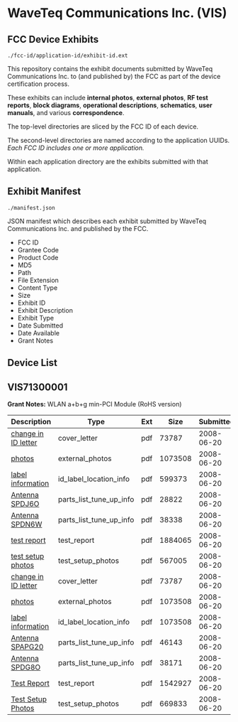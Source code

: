 # WaveTeq Communications Inc. (VIS)
## FCC Device Exhibits

```
./fcc-id/application-id/exhibit-id.ext
```

This repository contains the exhibit documents submitted by WaveTeq Communications Inc. to (and published by) the FCC as part of the device certification process.

These exhibits can include **internal photos**, **external photos**, **RF test reports**, **block diagrams**, **operational descriptions**, **schematics**, **user manuals**, and various **correspondence**.

The top-level directories are sliced by the FCC ID of each device.

The second-level directories are named according to the application UUIDs. *Each FCC ID includes one or more application.*

Within each application directory are the exhibits submitted with that application. 

## Exhibit Manifest

```
./manifest.json
```

JSON manifest which describes each exhibit submitted by WaveTeq Communications Inc. and published by the FCC.

- FCC ID
- Grantee Code
- Product Code
- MD5
- Path
- File Extension
- Content Type
- Size
- Exhibit ID
- Exhibit Description
- Exhibit Type
- Date Submitted
- Date Available
- Grant Notes

## Device List
## VIS71300001
**Grant Notes:** WLAN a+b+g min-PCI Module (RoHS version)

| Description | Type | Ext | Size | Submitted | Available |
| ----------- | ---- | --- | ---- | --------- | --------- |
| [change in ID letter](VIS71300001/4142385c985cb7581bbaa04f1942d764/958422.pdf) | cover_letter | pdf | 73787 | 2008-06-20 | 2008-06-23 |
| [photos](VIS71300001/4142385c985cb7581bbaa04f1942d764/958423.pdf) | external_photos | pdf | 1073508 | 2008-06-20 | 2008-06-23 |
| [label information](VIS71300001/4142385c985cb7581bbaa04f1942d764/958452.pdf) | id_label_location_info | pdf | 599373 | 2008-06-20 | 2008-06-23 |
| [Antenna SPDJ6O](VIS71300001/4142385c985cb7581bbaa04f1942d764/958453.pdf) | parts_list_tune_up_info | pdf | 28822 | 2008-06-20 | 2008-06-23 |
| [Antenna SPDN6W](VIS71300001/4142385c985cb7581bbaa04f1942d764/958454.pdf) | parts_list_tune_up_info | pdf | 38338 | 2008-06-20 | 2008-06-23 |
| [test report](VIS71300001/4142385c985cb7581bbaa04f1942d764/958455.pdf) | test_report | pdf | 1884065 | 2008-06-20 | 2008-06-23 |
| [test setup photos](VIS71300001/4142385c985cb7581bbaa04f1942d764/958456.pdf) | test_setup_photos | pdf | 567005 | 2008-06-20 | 2008-06-23 |
| [change in ID letter](VIS71300001/5977843645d6f62a4b797b695a06ac05/958422.pdf) | cover_letter | pdf | 73787 | 2008-06-20 | 2008-06-23 |
| [photos](VIS71300001/5977843645d6f62a4b797b695a06ac05/958423.pdf) | external_photos | pdf | 1073508 | 2008-06-20 | 2008-06-23 |
| [label information](VIS71300001/5977843645d6f62a4b797b695a06ac05/958423.pdf) | id_label_location_info | pdf | 1073508 | 2008-06-20 | 2008-06-23 |
| [Antenna SPAPG20](VIS71300001/5977843645d6f62a4b797b695a06ac05/958425.pdf) | parts_list_tune_up_info | pdf | 46143 | 2008-06-20 | 2008-06-23 |
| [Antenna SPDG8O](VIS71300001/5977843645d6f62a4b797b695a06ac05/958426.pdf) | parts_list_tune_up_info | pdf | 38171 | 2008-06-20 | 2008-06-23 |
| [Test Report](VIS71300001/5977843645d6f62a4b797b695a06ac05/958427.pdf) | test_report | pdf | 1542927 | 2008-06-20 | 2008-06-23 |
| [Test Setup Photos](VIS71300001/5977843645d6f62a4b797b695a06ac05/958432.pdf) | test_setup_photos | pdf | 669833 | 2008-06-20 | 2008-06-23 |
